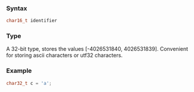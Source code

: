 ### Syntax
```c++
char16_t identifier
```
### Type
A 32-bit type, stores the values [-4026531840, 4026531839]. Convenient for storing ascii characters or utf32 characters.
### Example
```c++
char32_t c = 'a';
```